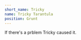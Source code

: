 ```yaml
---
short_name: Tricky
name: Tricky Tarantula
position: Grunt
---
```

If there's a prblem Tricky caused it.
